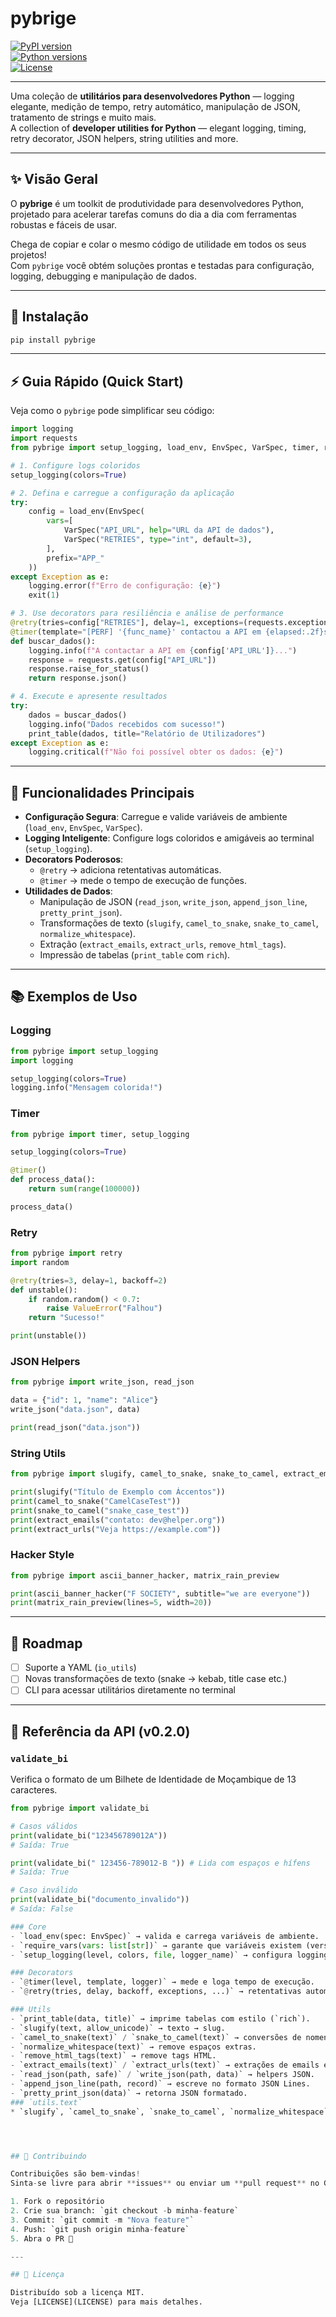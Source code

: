 # pybrige

[![PyPI version](https://img.shields.io/pypi/v/pydevhelper.svg)](https://pypi.org/project/pydevhelper/)  
[![Python versions](https://img.shields.io/pypi/pyversions/pydevhelper.svg)](https://pypi.org/project/pydevhelper/)  
[![License](https://img.shields.io/pypi/l/pydevhelper.svg)](https://github.com/juliobrige/DevHelper/blob/main/LICENSE)

---

Uma coleção de **utilitários para desenvolvedores Python** — logging elegante, medição de tempo, retry automático, manipulação de JSON, tratamento de strings e muito mais.  
A collection of **developer utilities for Python** — elegant logging, timing, retry decorator, JSON helpers, string utilities and more.

---

## ✨ Visão Geral

O **pybrige** é um toolkit de produtividade para desenvolvedores Python, projetado para acelerar tarefas comuns do dia a dia com ferramentas robustas e fáceis de usar.  

Chega de copiar e colar o mesmo código de utilidade em todos os seus projetos!  
Com `pybrige` você obtém soluções prontas e testadas para configuração, logging, debugging e manipulação de dados.

---

## 🚀 Instalação

```bash
pip install pybrige
```

---

## ⚡ Guia Rápido (Quick Start)

Veja como o `pybrige` pode simplificar seu código:

```python
import logging
import requests
from pybrige import setup_logging, load_env, EnvSpec, VarSpec, timer, retry, print_table

# 1. Configure logs coloridos
setup_logging(colors=True)

# 2. Defina e carregue a configuração da aplicação
try:
    config = load_env(EnvSpec(
        vars=[
            VarSpec("API_URL", help="URL da API de dados"),
            VarSpec("RETRIES", type="int", default=3),
        ],
        prefix="APP_"
    ))
except Exception as e:
    logging.error(f"Erro de configuração: {e}")
    exit(1)

# 3. Use decorators para resiliência e análise de performance
@retry(tries=config["RETRIES"], delay=1, exceptions=(requests.exceptions.RequestException,))
@timer(template="[PERF] '{func_name}' contactou a API em {elapsed:.2f}s")
def buscar_dados():
    logging.info(f"A contactar a API em {config['API_URL']}...")
    response = requests.get(config["API_URL"])
    response.raise_for_status()
    return response.json()

# 4. Execute e apresente resultados
try:
    dados = buscar_dados()
    logging.info("Dados recebidos com sucesso!")
    print_table(dados, title="Relatório de Utilizadores")
except Exception as e:
    logging.critical(f"Não foi possível obter os dados: {e}")
```

---

## 🔧 Funcionalidades Principais

- **Configuração Segura**: Carregue e valide variáveis de ambiente (`load_env`, `EnvSpec`, `VarSpec`).
- **Logging Inteligente**: Configure logs coloridos e amigáveis ao terminal (`setup_logging`).
- **Decorators Poderosos**: 
  - `@retry` → adiciona retentativas automáticas.  
  - `@timer` → mede o tempo de execução de funções.
- **Utilidades de Dados**:  
  - Manipulação de JSON (`read_json`, `write_json`, `append_json_line`, `pretty_print_json`).  
  - Transformações de texto (`slugify`, `camel_to_snake`, `snake_to_camel`, `normalize_whitespace`).  
  - Extração (`extract_emails`, `extract_urls`, `remove_html_tags`).  
  - Impressão de tabelas (`print_table` com `rich`).

---

## 📚 Exemplos de Uso

### Logging
```python
from pybrige import setup_logging
import logging

setup_logging(colors=True)
logging.info("Mensagem colorida!")
```

### Timer
```python
from pybrige import timer, setup_logging

setup_logging(colors=True)

@timer()
def process_data():
    return sum(range(100000))

process_data()
```

### Retry
```python
from pybrige import retry
import random

@retry(tries=3, delay=1, backoff=2)
def unstable():
    if random.random() < 0.7:
        raise ValueError("Falhou")
    return "Sucesso!"

print(unstable())
```

### JSON Helpers
```python
from pybrige import write_json, read_json

data = {"id": 1, "name": "Alice"}
write_json("data.json", data)

print(read_json("data.json"))
```

### String Utils
```python
from pybrige import slugify, camel_to_snake, snake_to_camel, extract_emails, extract_urls

print(slugify("Título de Exemplo com Áccentos"))  
print(camel_to_snake("CamelCaseTest"))  
print(snake_to_camel("snake_case_test"))  
print(extract_emails("contato: dev@helper.org"))  
print(extract_urls("Veja https://example.com"))  
```

### Hacker Style
```python
from pybrige import ascii_banner_hacker, matrix_rain_preview

print(ascii_banner_hacker("F SOCIETY", subtitle="we are everyone"))
print(matrix_rain_preview(lines=5, width=20))
```

---

## 📌 Roadmap

- [ ] Suporte a YAML (`io_utils`)  
- [ ] Novas transformações de texto (snake → kebab, title case etc.)  
- [ ] CLI para acessar utilitários diretamente no terminal  

---

## 📖 Referência da API (v0.2.0)

### `validate_bi`
Verifica o formato de um Bilhete de Identidade de Moçambique de 13 caracteres.

```python
from pybrige import validate_bi

# Casos válidos
print(validate_bi("123456789012A"))
# Saída: True

print(validate_bi(" 123456-789012-B ")) # Lida com espaços e hífens
# Saída: True

# Caso inválido
print(validate_bi("documento_invalido"))
# Saída: False

### Core
- `load_env(spec: EnvSpec)` → valida e carrega variáveis de ambiente.  
- `require_vars(vars: list[str])` → garante que variáveis existem (versão legada).  
- `setup_logging(level, colors, file, logger_name)` → configura logging.  

### Decorators
- `@timer(level, template, logger)` → mede e loga tempo de execução.  
- `@retry(tries, delay, backoff, exceptions, ...)` → retentativas automáticas em caso de falha.  

### Utils
- `print_table(data, title)` → imprime tabelas com estilo (`rich`).  
- `slugify(text, allow_unicode)` → texto → slug.  
- `camel_to_snake(text)` / `snake_to_camel(text)` → conversões de nomenclatura.  
- `normalize_whitespace(text)` → remove espaços extras.  
- `remove_html_tags(text)` → remove tags HTML.  
- `extract_emails(text)` / `extract_urls(text)` → extrações de emails e URLs.  
- `read_json(path, safe)` / `write_json(path, data)` → helpers JSON.  
- `append_json_line(path, record)` → escreve no formato JSON Lines.  
- `pretty_print_json(data)` → retorna JSON formatado.  
### `utils.text`
* `slugify`, `camel_to_snake`, `snake_to_camel`, `normalize_whitespace`, `remove_html_tags`, `extract_emails`, `extract_urls`, **`validate_bi`**.




## 🤝 Contribuindo

Contribuições são bem-vindas!  
Sinta-se livre para abrir **issues** ou enviar um **pull request** no GitHub.  

1. Fork o repositório  
2. Crie sua branch: `git checkout -b minha-feature`  
3. Commit: `git commit -m "Nova feature"`  
4. Push: `git push origin minha-feature`  
5. Abra o PR 🚀  

---

## 📄 Licença

Distribuído sob a licença MIT.  
Veja [LICENSE](LICENSE) para mais detalhes.
